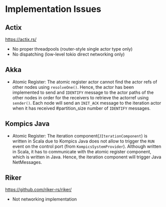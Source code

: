 Implementation Issues
=====================


Actix
-----
https://actix.rs/

- No proper threadpools (router-style single actor type only)
- No dispatching (low-level tokio direct networking only)

Akka
-----
- Atomic Register: The atomic register actor cannot find the actor refs of other nodes using `resolveOne()`. Hence, the actor has been implemented to send and `IDENTIFY` message to the actor paths of the other nodes in order for the receivers to retrieve the actorref using `sender()`. Each node will send an `INIT_ACK` message to the iteration actor when it has received #partition_size number of `IDENTIFY` messages.

Kompics Java
-----
- Atomic Register: The iteration component(`JIterationComponent`) is written in Scala due to Kompics Java does not allow to trigger the `RUN` event on the control port (from `KompicsSystemProvider`). Although written in Scala, it has to communicate with the atomic register component, which is written in Java. Hence, the iteration component will trigger Java NetMessages.

Riker
-----
https://github.com/riker-rs/riker/

- Not networking implementation
